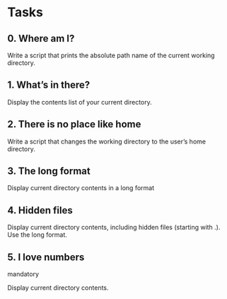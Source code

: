# Tasks
## 0. Where am I?


Write a script that prints the absolute path name of the current working directory.
## 1. What’s in there?

Display the contents list of your current directory.
## 2. There is no place like home


Write a script that changes the working directory to the user’s home directory.
## 3. The long format

Display current directory contents in a long format
## 4. Hidden files


Display current directory contents, including hidden files (starting with .). Use the long format.
## 5. I love numbers
mandatory

Display current directory contents.

